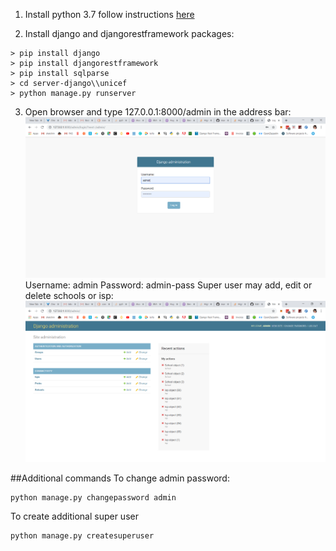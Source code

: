 1. Install python 3.7 follow instructions [here](https://realpython.com/installing-python/)


2. Install django and djangorestframework packages:
```console
> pip install django
> pip install djangorestframework
> pip install sqlparse
> cd server-django\\unicef
> python manage.py runserver
```

3. Open browser and type 127.0.0.1:8000/admin in the address bar:
![alt text](./resources/admin-login.png)
Username: admin
Password: admin-pass
Super user may add, edit or delete schools or isp:
![alt text](./resources/admin-view.png)

##Additional commands
To change admin password:
```console
python manage.py changepassword admin
```
To create additional super user
```console
python manage.py createsuperuser
```
